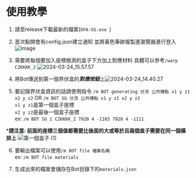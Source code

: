 # 使用教學
1. 請至release下載最新的檔案(`OFA-SG.exe
`)
2. 首次點開會有config.json建立通知 並將黃色筆跡複製進瀏覽器進行登入
![image]([https://hackmd.io/_uploads/BJxGHSp0T.png](https://cdn.discordapp.com/attachments/975416844628410381/1228694882328117358/68747470733a2f2f6861636b6d642e696f2f5f75706c6f6164732f424a784748537030542e706e67.png?ex=662cfa47&is=661a8547&hm=1c7ce11a9af33f6a0719eb1fe5c4491abd64b854806458220add7d3755a76d41&))

3. 需要將每個要加入座標檢測的盒子下方加上對應材料
具體可以參考`/warp CZKKKK_2`
![2024-03-24_15.57.57](https://hackmd.io/_uploads/B14HpLp06.png)

4. 將Bot傳送到第一個界伏盒的***對應按鈕***上![2024-03-24_14.40.27](https://hackmd.io/_uploads/rJtliBaAp.png)
 
5. 要記錄界伏盒資訊的話請使用指令
`/m BOT generating 分流 公共傳點 x1 y z1 x2 y z2` OR `/m BOT SG 分流 公共傳點 x1 y z1 x2 y z2`  
`x1 y z1`是第一個盒子座標  
`x2 y z2`是最後一個盒子座標  
ex: `/m BOT SG 1 CZKKKK_2 7920 4 -1103 7920 4 -1111`  

***請注意: 前面的座標三個值都需要比後面的大或等於且兩個盒子需要在同一個橫排上**
![第一個盒子 (1)](https://hackmd.io/_uploads/BylGYSp0T.png)

6. 要輸出檔案可以使用`/m BOT file 檔案名稱`  
ex: `/m BOT file materials`

7. 生成出來的檔案會儲存在Bot目錄下的`materials.json`

